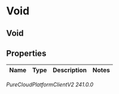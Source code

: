 # Void

## Void

## Properties

|Name | Type | Description | Notes|
|------------ | ------------- | ------------- | -------------|



_PureCloudPlatformClientV2 241.0.0_
